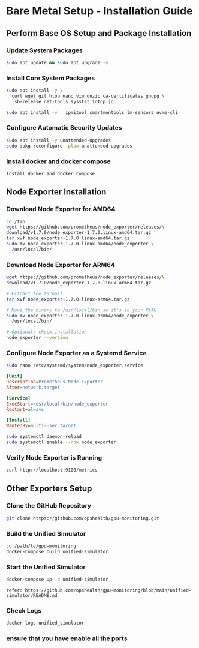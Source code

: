 # Bare Metal Setup - Installation Guide

## Perform Base OS Setup and Package Installation

### Update System Packages

```bash
sudo apt update && sudo apt upgrade -y
```

### Install Core System Packages

```bash
sudo apt install -y \
  curl wget git htop nano vim unzip ca-certificates gnupg \
  lsb-release net-tools sysstat iotop jq
```
```bash
sudo apt install -y   ipmitool smartmontools lm-sensors nvme-cli
```
### Configure Automatic Security Updates

```bash
sudo apt install -y unattended-upgrades
sudo dpkg-reconfigure -plow unattended-upgrades
```
### Install docker and docker compose

```
Install docker and docker compose
```

## Node Exporter Installation

### Download Node Exporter for AMD64

```bash
cd /tmp
wget https://github.com/prometheus/node_exporter/releases/\
download/v1.7.0/node_exporter-1.7.0.linux-amd64.tar.gz
tar xvf node_exporter-1.7.0.linux-amd64.tar.gz
sudo mv node_exporter-1.7.0.linux-amd64/node_exporter \
  /usr/local/bin/
```

### Download Node Exporter for ARM64

```bash
wget https://github.com/prometheus/node_exporter/releases/\
download/v1.7.0/node_exporter-1.7.0.linux-arm64.tar.gz

# Extract the tarball
tar xvf node_exporter-1.7.0.linux-arm64.tar.gz

# Move the binary to /usr/local/bin so it's in your PATH
sudo mv node_exporter-1.7.0.linux-arm64/node_exporter \
  /usr/local/bin/

# Optional: check installation
node_exporter --version
```

### Configure Node Exporter as a Systemd Service

```bash
sudo nano /etc/systemd/system/node_exporter.service
```

```ini
[Unit]
Description=Prometheus Node Exporter
After=network.target

[Service]
ExecStart=/usr/local/bin/node_exporter
Restart=always

[Install]
WantedBy=multi-user.target
```

```bash
sudo systemctl daemon-reload
sudo systemctl enable --now node_exporter
```

### Verify Node Exporter is Running

```bash
curl http://localhost:9100/metrics
```

## Other Exporters Setup

### Clone the GitHub Repository

```bash
git clone https://github.com/opshealth/gpu-monitoring.git
```

### Build the Unified Simulator

```bash
cd /path/to/gpu-monitoring
docker-compose build unified-simulator
```

### Start the Unified Simulator

```bash
docker-compose up -d unified-simulator
```
```
refer: https://github.com/opshealth/gpu-monitoring/blob/main/unified-simulator/README.md
```
### Check Logs

```bash
docker logs unified_simulator
```
### ensure that you have enable all the ports 

